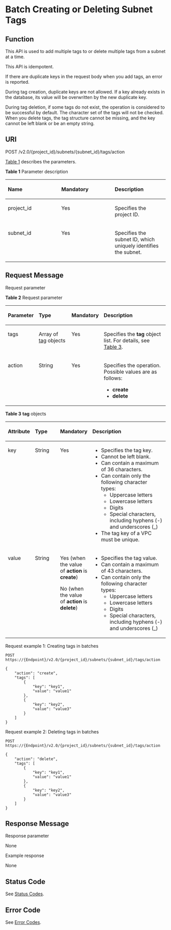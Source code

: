 # Batch Creating or Deleting Subnet Tags<a name="subnet_tag_0004"></a>

## Function<a name="section13122151902216"></a>

This API is used to add multiple tags to or delete multiple tags from a subnet at a time.

This API is idempotent.

If there are duplicate keys in the request body when you add tags, an error is reported.

During tag creation, duplicate keys are not allowed. If a key already exists in the database, its value will be overwritten by the new duplicate key.

During tag deletion, if some tags do not exist, the operation is considered to be successful by default. The character set of the tags will not be checked. When you delete tags, the tag structure cannot be missing, and the key cannot be left blank or be an empty string.

## URI<a name="section1712271922215"></a>

POST /v2.0/\{project\_id\}/subnets/\{subnet\_id\}/tags/action

[Table 1](#table27380479)  describes the parameters.

**Table  1**  Parameter description

<a name="table27380479"></a>
<table><thead align="left"><tr id="row28751554"><th class="cellrowborder" valign="top" width="33.33333333333333%" id="mcps1.2.4.1.1"><p id="p47174532"><a name="p47174532"></a><a name="p47174532"></a><strong id="b18594327366"><a name="b18594327366"></a><a name="b18594327366"></a>Name</strong></p>
</th>
<th class="cellrowborder" valign="top" width="33.33333333333333%" id="mcps1.2.4.1.2"><p id="p63040734"><a name="p63040734"></a><a name="p63040734"></a><strong id="b154206287611"><a name="b154206287611"></a><a name="b154206287611"></a>Mandatory</strong></p>
</th>
<th class="cellrowborder" valign="top" width="33.33333333333333%" id="mcps1.2.4.1.3"><p id="p6025849"><a name="p6025849"></a><a name="p6025849"></a><strong id="b7604184017611"><a name="b7604184017611"></a><a name="b7604184017611"></a>Description</strong></p>
</th>
</tr>
</thead>
<tbody><tr id="row18331773"><td class="cellrowborder" valign="top" width="33.33333333333333%" headers="mcps1.2.4.1.1 "><p id="p8478608"><a name="p8478608"></a><a name="p8478608"></a>project_id</p>
</td>
<td class="cellrowborder" valign="top" width="33.33333333333333%" headers="mcps1.2.4.1.2 "><p id="p15678685"><a name="p15678685"></a><a name="p15678685"></a>Yes</p>
</td>
<td class="cellrowborder" valign="top" width="33.33333333333333%" headers="mcps1.2.4.1.3 "><p id="p10487112"><a name="p10487112"></a><a name="p10487112"></a>Specifies the project ID. </p>
</td>
</tr>
<tr id="row21254748"><td class="cellrowborder" valign="top" width="33.33333333333333%" headers="mcps1.2.4.1.1 "><p id="p43913021"><a name="p43913021"></a><a name="p43913021"></a>subnet_id</p>
</td>
<td class="cellrowborder" valign="top" width="33.33333333333333%" headers="mcps1.2.4.1.2 "><p id="p184914"><a name="p184914"></a><a name="p184914"></a>Yes</p>
</td>
<td class="cellrowborder" valign="top" width="33.33333333333333%" headers="mcps1.2.4.1.3 "><p id="p14978051"><a name="p14978051"></a><a name="p14978051"></a>Specifies the subnet ID, which uniquely identifies the subnet.</p>
</td>
</tr>
</tbody>
</table>

## Request Message<a name="section3126219162217"></a>

Request parameter

**Table  2**  Request parameter

<a name="table6126151902213"></a>
<table><thead align="left"><tr id="row1618916198227"><th class="cellrowborder" valign="top" width="10.101010101010102%" id="mcps1.2.5.1.1"><p id="p1418961982213"><a name="p1418961982213"></a><a name="p1418961982213"></a><strong id="b842352706193648"><a name="b842352706193648"></a><a name="b842352706193648"></a>Parameter</strong></p>
</th>
<th class="cellrowborder" valign="top" width="26.262626262626267%" id="mcps1.2.5.1.2"><p id="p818981920229"><a name="p818981920229"></a><a name="p818981920229"></a><strong id="b842352706193653"><a name="b842352706193653"></a><a name="b842352706193653"></a>Type</strong></p>
</th>
<th class="cellrowborder" valign="top" width="6.0606060606060606%" id="mcps1.2.5.1.3"><p id="p418918193229"><a name="p418918193229"></a><a name="p418918193229"></a><strong id="b4521261078"><a name="b4521261078"></a><a name="b4521261078"></a>Mandatory</strong></p>
</th>
<th class="cellrowborder" valign="top" width="57.57575757575757%" id="mcps1.2.5.1.4"><p id="p21899199220"><a name="p21899199220"></a><a name="p21899199220"></a><strong id="b8423527061645"><a name="b8423527061645"></a><a name="b8423527061645"></a>Description</strong></p>
</th>
</tr>
</thead>
<tbody><tr id="row11891119102210"><td class="cellrowborder" valign="top" width="10.101010101010102%" headers="mcps1.2.5.1.1 "><p id="p41891619132211"><a name="p41891619132211"></a><a name="p41891619132211"></a>tags</p>
</td>
<td class="cellrowborder" valign="top" width="26.262626262626267%" headers="mcps1.2.5.1.2 "><p id="p5189719172218"><a name="p5189719172218"></a><a name="p5189719172218"></a>Array of <a href="#table244913515593">tag</a> objects</p>
</td>
<td class="cellrowborder" valign="top" width="6.0606060606060606%" headers="mcps1.2.5.1.3 "><p id="p51893195226"><a name="p51893195226"></a><a name="p51893195226"></a>Yes</p>
</td>
<td class="cellrowborder" valign="top" width="57.57575757575757%" headers="mcps1.2.5.1.4 "><p id="p81894192221"><a name="p81894192221"></a><a name="p81894192221"></a>Specifies the <strong id="b6686179878"><a name="b6686179878"></a><a name="b6686179878"></a>tag</strong> object list. For details, see <a href="#table244913515593">Table 3</a>.</p>
</td>
</tr>
<tr id="row17189161942213"><td class="cellrowborder" valign="top" width="10.101010101010102%" headers="mcps1.2.5.1.1 "><p id="p141894199225"><a name="p141894199225"></a><a name="p141894199225"></a>action</p>
</td>
<td class="cellrowborder" valign="top" width="26.262626262626267%" headers="mcps1.2.5.1.2 "><p id="p10189181982214"><a name="p10189181982214"></a><a name="p10189181982214"></a>String</p>
</td>
<td class="cellrowborder" valign="top" width="6.0606060606060606%" headers="mcps1.2.5.1.3 "><p id="p918915199228"><a name="p918915199228"></a><a name="p918915199228"></a>Yes</p>
</td>
<td class="cellrowborder" valign="top" width="57.57575757575757%" headers="mcps1.2.5.1.4 "><p id="p1562014114112"><a name="p1562014114112"></a><a name="p1562014114112"></a>Specifies the operation. Possible values are as follows:</p>
<a name="ul2205152413110"></a><a name="ul2205152413110"></a><ul id="ul2205152413110"><li><strong id="b1674214217710"><a name="b1674214217710"></a><a name="b1674214217710"></a>create</strong></li><li><strong id="b88582221717"><a name="b88582221717"></a><a name="b88582221717"></a>delete</strong></li></ul>
</td>
</tr>
</tbody>
</table>

**Table  3** **tag**  objects

<a name="table244913515593"></a>
<table><thead align="left"><tr id="row345095195914"><th class="cellrowborder" valign="top" width="13%" id="mcps1.2.5.1.1"><p id="p1045012512597"><a name="p1045012512597"></a><a name="p1045012512597"></a><strong id="b1660412415710"><a name="b1660412415710"></a><a name="b1660412415710"></a>Attribute</strong></p>
</th>
<th class="cellrowborder" valign="top" width="18.060000000000002%" id="mcps1.2.5.1.2"><p id="p124502516594"><a name="p124502516594"></a><a name="p124502516594"></a><strong id="b109572025779"><a name="b109572025779"></a><a name="b109572025779"></a>Type</strong></p>
</th>
<th class="cellrowborder" valign="top" width="12.24%" id="mcps1.2.5.1.3"><p id="p169809965412"><a name="p169809965412"></a><a name="p169809965412"></a><strong id="b872122614719"><a name="b872122614719"></a><a name="b872122614719"></a>Mandatory</strong></p>
</th>
<th class="cellrowborder" valign="top" width="56.699999999999996%" id="mcps1.2.5.1.4"><p id="p1545075105910"><a name="p1545075105910"></a><a name="p1545075105910"></a><strong id="b1445818272715"><a name="b1445818272715"></a><a name="b1445818272715"></a>Description</strong></p>
</th>
</tr>
</thead>
<tbody><tr id="row84502515598"><td class="cellrowborder" valign="top" width="13%" headers="mcps1.2.5.1.1 "><p id="p154506595915"><a name="p154506595915"></a><a name="p154506595915"></a>key</p>
</td>
<td class="cellrowborder" valign="top" width="18.060000000000002%" headers="mcps1.2.5.1.2 "><p id="p14501518591"><a name="p14501518591"></a><a name="p14501518591"></a>String</p>
</td>
<td class="cellrowborder" valign="top" width="12.24%" headers="mcps1.2.5.1.3 "><p id="p298018911544"><a name="p298018911544"></a><a name="p298018911544"></a>Yes</p>
</td>
<td class="cellrowborder" valign="top" width="56.699999999999996%" headers="mcps1.2.5.1.4 "><a name="ul9450135125915"></a><a name="ul9450135125915"></a><ul id="ul9450135125915"><li>Specifies the tag key.</li><li>Cannot be left blank.</li><li>Can contain a maximum of 36 characters.</li><li>Can contain only the following character types:<a name="ul9450453597"></a><a name="ul9450453597"></a><ul id="ul9450453597"><li>Uppercase letters</li><li>Lowercase letters</li><li>Digits</li><li>Special characters, including hyphens (-) and underscores (_)</li></ul>
</li><li>The tag key of a VPC must be unique.</li></ul>
</td>
</tr>
<tr id="row845145185917"><td class="cellrowborder" valign="top" width="13%" headers="mcps1.2.5.1.1 "><p id="p12451185185910"><a name="p12451185185910"></a><a name="p12451185185910"></a>value</p>
</td>
<td class="cellrowborder" valign="top" width="18.060000000000002%" headers="mcps1.2.5.1.2 "><p id="p104515514598"><a name="p104515514598"></a><a name="p104515514598"></a>String</p>
</td>
<td class="cellrowborder" valign="top" width="12.24%" headers="mcps1.2.5.1.3 "><p id="p1032014523815"><a name="p1032014523815"></a><a name="p1032014523815"></a>Yes (when the value of <strong id="b432010521810"><a name="b432010521810"></a><a name="b432010521810"></a>action</strong> is <strong id="b132011524811"><a name="b132011524811"></a><a name="b132011524811"></a>create</strong>) </p>
<p id="p209805915417"><a name="p209805915417"></a><a name="p209805915417"></a>No (when the value of <strong id="b6215742170"><a name="b6215742170"></a><a name="b6215742170"></a>action</strong> is <strong id="b92186420720"><a name="b92186420720"></a><a name="b92186420720"></a>delete</strong>)</p>
</td>
<td class="cellrowborder" valign="top" width="56.699999999999996%" headers="mcps1.2.5.1.4 "><a name="ul0451105165914"></a><a name="ul0451105165914"></a><ul id="ul0451105165914"><li>Specifies the tag value.</li><li>Can contain a maximum of 43 characters.</li><li>Can contain only the following character types:<a name="ul7895160105919"></a><a name="ul7895160105919"></a><ul id="ul7895160105919"><li>Uppercase letters</li><li>Lowercase letters</li><li>Digits</li><li>Special characters, including hyphens (-) and underscores (_)</li></ul>
</li></ul>
</td>
</tr>
</tbody>
</table>

Request example 1: Creating tags in batches

```
POST https://{Endpoint}/v2.0/{project_id}/subnets/{subnet_id}/tags/action

{
    "action": "create",
    "tags": [
        {
            "key": "key1",
            "value": "value1"
        },
        {
            "key": "key2",
            "value": "value3"
        }
    ]
}
```

Request example 2: Deleting tags in batches

```
POST https://{Endpoint}/v2.0/{project_id}/subnets/{subnet_id}/tags/action

{
    "action": "delete",
    "tags": [
        {
            "key": "key1",
            "value": "value1"
        },
        {
            "key": "key2",
            "value": "value3"
        }
    ]
}
```

## Response Message<a name="section1713651914221"></a>

Response parameter

None

Example response

None

## Status Code<a name="section31981619"></a>

See  [Status Codes](status-codes.md).

## Error Code<a name="section85821649202813"></a>

See  [Error Codes](error-codes.md).

